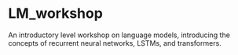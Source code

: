 # LM_workshop
An introductory level workshop on language models, introducing the concepts of recurrent neural networks, LSTMs, and transformers.
